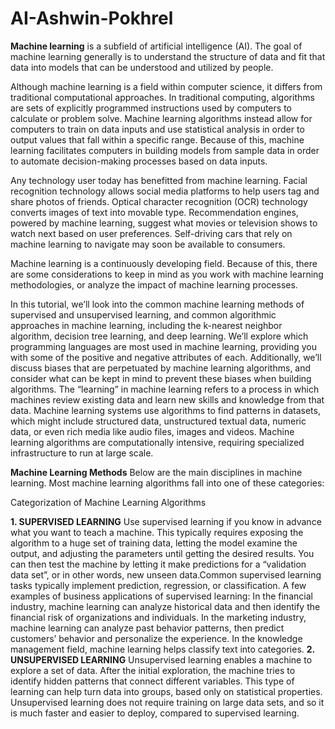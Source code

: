 # AI-Ashwin-Pokhrel

**Machine learning** is a subfield of artificial intelligence (AI). The goal of machine learning generally is to understand the structure of data and fit that data into models that can be understood and utilized by people.

Although machine learning is a field within computer science, it differs from traditional computational approaches. In traditional computing, algorithms are sets of explicitly programmed instructions used by computers to calculate or problem solve. Machine learning algorithms instead allow for computers to train on data inputs and use statistical analysis in order to output values that fall within a specific range. Because of this, machine learning facilitates computers in building models from sample data in order to automate decision-making processes based on data inputs.

Any technology user today has benefitted from machine learning. Facial recognition technology allows social media platforms to help users tag and share photos of friends. Optical character recognition (OCR) technology converts images of text into movable type. Recommendation engines, powered by machine learning, suggest what movies or television shows to watch next based on user preferences. Self-driving cars that rely on machine learning to navigate may soon be available to consumers.

Machine learning is a continuously developing field. Because of this, there are some considerations to keep in mind as you work with machine learning methodologies, or analyze the impact of machine learning processes.

In this tutorial, we’ll look into the common machine learning methods of supervised and unsupervised learning, and common algorithmic approaches in machine learning, including the k-nearest neighbor algorithm, decision tree learning, and deep learning. We’ll explore which programming languages are most used in machine learning, providing you with some of the positive and negative attributes of each. Additionally, we’ll discuss biases that are perpetuated by machine learning algorithms, and consider what can be kept in mind to prevent these biases when building algorithms.
The “learning” in machine learning refers to a process in which machines review existing data and learn new skills and knowledge from that data. Machine learning systems use algorithms to find patterns in datasets, which might include structured data, unstructured textual data, numeric data, or even rich media like audio files, images and videos. Machine learning algorithms are computationally intensive, requiring specialized infrastructure to run at large scale.

**Machine Learning Methods**
Below are the main disciplines in machine learning. Most machine learning algorithms fall into one of these categories:

Categorization of Machine Learning Algorithms

**1. SUPERVISED LEARNING**
Use supervised learning if you know in advance what you want to teach a machine. This typically requires exposing the algorithm to a huge set of training data, letting the model examine the output, and adjusting the parameters until getting the desired results. You can then test the machine by letting it make predictions for a “validation data set”, or in other words, new unseen data.Common supervised learning tasks typically implement prediction, regression, or classification. A few examples of business  applications of supervised learning:
In the financial industry, machine learning can analyze historical data and then identify the financial risk of organizations and individuals.
In the marketing industry, machine learning can analyze past behavior patterns, then predict customers’ behavior and personalize the experience.
In the knowledge management field, machine learning helps classify text into categories.
**2. UNSUPERVISED LEARNING**
Unsupervised learning enables a machine to explore a set of data. After the initial exploration, the machine tries to identify hidden patterns that connect different variables. This type of learning can help turn data into groups, based only on statistical properties. Unsupervised learning does not require training on large data sets, and so it is much faster and easier to deploy, compared to supervised learning.
